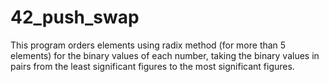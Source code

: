 # 42_push_swap

This program orders elements using radix method (for more than 5 elements) for the binary values of each number,
taking the binary values in pairs from the least significant figures to the most significant figures.
